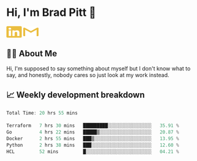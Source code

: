 # Hi, I'm Brad Pitt 👋


<a href="https://www.linkedin.com/in/mathias-mauraisin/" target="blank"><img align="center" src="./icons/linkedin.svg" alt="https://www.linkedin.com/in/mathias-mauraisin/" height="30" width="40" /></a>
<a href="mailto:mathias.mauraisin.pro@gmail.com" target="blank"><img align="center" src="./icons/gmail.svg" alt="redrew" height="30" width="40" /></a>




<!-- ![snap](images/Snap_dark.png?raw=true) -->
<!-- ![snap](images/Snap_dark_bg.png?raw=true) -->


<!-- [![My Skills](https://skillicons.dev/icons?i=c,cpp,html,css,js,ts,)](https://skillicons.dev) -->

## 🙋‍♂️&nbsp;About Me

Hi, I'm supposed to say something about myself but I don't know what to say, and honestly, nobody cares so just look at my work instead.

## 📈&nbsp;Weekly development breakdown

<!-- [![mamaurai's 42 stats](https://badge42.vercel.app/api/v2/cl1l4qz93000609l4yixitcl4/stats?cursusId=21&coalitionId=45)](https://github.com/JaeSeoKim/badge42) -->





<!--START_SECTION:waka-->

```rust
Total Time: 20 hrs 55 mins

Terraform   7 hrs 30 mins   █████████░░░░░░░░░░░░░░░░   35.91 %
Go          4 hrs 22 mins   █████▒░░░░░░░░░░░░░░░░░░░   20.87 %
Docker      2 hrs 55 mins   ███▒░░░░░░░░░░░░░░░░░░░░░   13.95 %
Python      2 hrs 38 mins   ███░░░░░░░░░░░░░░░░░░░░░░   12.60 %
HCL         52 mins         █░░░░░░░░░░░░░░░░░░░░░░░░   04.21 %
```

<!--END_SECTION:waka-->


